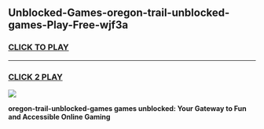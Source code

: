 
## Unblocked-Games-oregon-trail-unblocked-games-Play-Free-wjf3a
<h3>
<a href="https://premium76.site?title=oregon-trail-unblocked-games&ref=20A">CLICK TO PLAY</a></h3>
<hr>

<h3>
<a href="https://premium76.site?title=oregon-trail-unblocked-games&ref=20A">CLICK 2 PLAY</a>
  
</h3>

<a href="https://premium76.site?title=oregon-trail-unblocked-games&ref=20A"><img src="https://clearcache.store/games.png"></a>


**oregon-trail-unblocked-games games unblocked: Your Gateway to Fun and Accessible Online Gaming**
